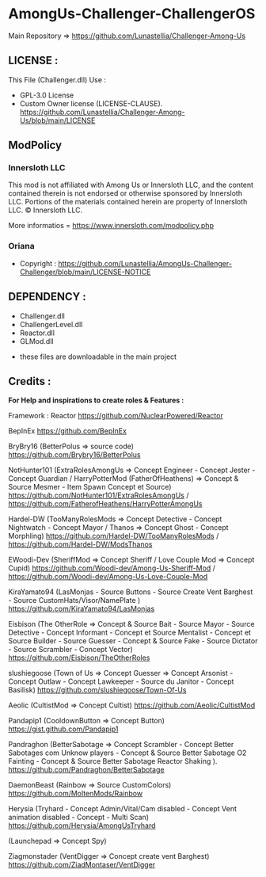 # AmongUs-Challenger-ChallengerOS
Main Repository => https://github.com/Lunastellia/Challenger-Among-Us

## LICENSE :

This File (Challenger.dll) Use :
- GPL-3.0 License
- Custom Owner license (LICENSE-CLAUSE). https://github.com/Lunastellia/Challenger-Among-Us/blob/main/LICENSE

## ModPolicy

### Innersloth LLC

This mod is not affiliated with Among Us or Innersloth LLC, and the content contained therein is not endorsed or otherwise sponsored by Innersloth LLC. Portions of the materials contained herein are property of Innersloth LLC. © Innersloth LLC.

More informatios = https://www.innersloth.com/modpolicy.php

### Oriana

- Copyright : https://github.com/Lunastellia/AmongUs-Challenger-Challenger/blob/main/LICENSE-NOTICE

## DEPENDENCY :

- Challenger.dll
- ChallengerLevel.dll
- Reactor.dll
- GLMod.dll

* these files are downloadable in the main project

## Credits :

**For Help and inspirations to create roles & Features :**

Framework : Reactor https://github.com/NuclearPowered/Reactor

BepInEx https://github.com/BepInEx

BryBry16 (BetterPolus => source code) https://github.com/Brybry16/BetterPolus

NotHunter101 (ExtraRolesAmongUs => Concept Engineer - Concept Jester - Concept Guardian / HarryPotterMod (FatherOfHeathens)  => Concept & Source Mesmer - Item Spawn Concept et Source) https://github.com/NotHunter101/ExtraRolesAmongUs / https://github.com/FatherofHeathens/HarryPotterAmongUs

Hardel-DW (TooManyRolesMods => Concept Detective - Concept Nightwatch - Concept Mayor / Thanos => Concept Ghost - Concept Morphling) https://github.com/Hardel-DW/TooManyRolesMods / https://github.com/Hardel-DW/ModsThanos

EWoodi-Dev (SheriffMod => Concept Sheriff / Love Couple Mod => Concept Cupid) https://github.com/Woodi-dev/Among-Us-Sheriff-Mod / https://github.com/Woodi-dev/Among-Us-Love-Couple-Mod 

KiraYamato94 (LasMonjas - Source Buttons - Source Create Vent Barghest  - Source CustomHats/Visor/NamePlate ) https://github.com/KiraYamato94/LasMonjas 

Eisbison (The OtherRole => Concept & Source Bait - Source Mayor - Source Detective - Concept Informant - Concept et Source Mentalist - Concept et Source Builder - Source Guesser - Concept & Source Fake - Source Dictator - Source Scrambler - Concept Vector) https://github.com/Eisbison/TheOtherRoles

slushiegoose (Town of Us => Concept Guesser => Concept Arsonist - Concept Outlaw - Concept Lawkeeper - Source du Janitor - Concept Basilisk) https://github.com/slushiegoose/Town-Of-Us 

Aeolic (CultistMod => Concept Cultist) https://github.com/Aeolic/CultistMod 

Pandapip1 (CooldownButton => Concept Button) https://gist.github.com/Pandapip1

Pandraghon (BetterSabotage => Concept Scrambler - Concept Better Sabotages com Unknow players - Concept & Source Better Sabotage O2 Fainting - Concept & Source Better Sabotage Reactor Shaking ). https://github.com/Pandraghon/BetterSabotage

DaemonBeast (Rainbow => Source CustomColors) https://github.com/MoltenMods/Rainbow

Herysia (Tryhard - Concept Admin/Vital/Cam disabled - Concept Vent animation disabled - Concept - Multi Scan) https://github.com/Herysia/AmongUsTryhard

(Launchepad => Concept Spy)

Ziagmonstader (VentDigger => Concept create vent Barghest) https://github.com/ZiadMontaser/VentDigger 













